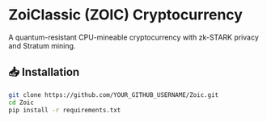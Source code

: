 # ZoiClassic (ZOIC) Cryptocurrency
A quantum-resistant CPU-mineable cryptocurrency with zk-STARK privacy and Stratum mining.

## 📥 Installation
```sh
git clone https://github.com/YOUR_GITHUB_USERNAME/Zoic.git
cd Zoic
pip install -r requirements.txt